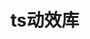 # ts动效库
<!-- 
### 使用方法
```
npm install
npm run watch
```

### 命令说明
```
npm run watch 开发使用 自动监听文件变化进行生成
npm run dev 生成开发版文件
npm run build 生成生产版文件
npm run test 运行单元测试
```

### 文件介绍
```
├── config  配置文件
│    ├── karma 单元测试生成报告的文件
│    └── build 配置需要生成的文件
├── src  开发文件夹
├── test    单元测试文件夹
│    └── hello.component.test   karam-test -> hello.component ts文件的单元测试
│── dist  生产文件夹
├── karma.conf.js   单元测试的配置文件
└── rollup.config.js   rollup的配置文件
``` -->